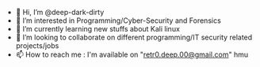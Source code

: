 - 👋 Hi, I’m @deep-dark-dirty
- 👀 I’m interested in Programming/Cyber-Security and Forensics
- 🌱 I’m currently learning new stuffs about Kali linux
- 💞️ I’m looking to collaborate on different programming/IT security related projects/jobs
- 📫 How to reach me : I'm available on "retr0.deep.00@gmail.com" hmu

<!---
deep-dark-dirty/deep-dark-dirty is a ✨ special ✨ repository because its `README.md` (this file) appears on your GitHub profile.
You can click the Preview link to take a look at your changes.
--->
